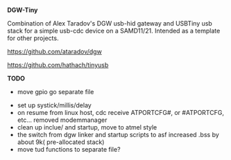 __DGW-Tiny__

Combination of Alex Taradov's DGW usb-hid gateway and USBTiny usb stack for a simple usb-cdc device on a SAMD11/21. Intended as a template for other projects. 

https://github.com/ataradov/dgw

https://github.com/hathach/tinyusb


__TODO__
- move gpio go separate file
+ set up systick/millis/delay
+ on resume from linux host, cdc receive ATPORTCFG#, or #ATPORTCFG, etc... removed modemmanager
+ clean up inclue/ and startup, move to atmel style
+ the switch from dgw linker and startup scripts to asf increased .bss by about 9k( pre-allocated stack)
+ move tud functions to separate file?
